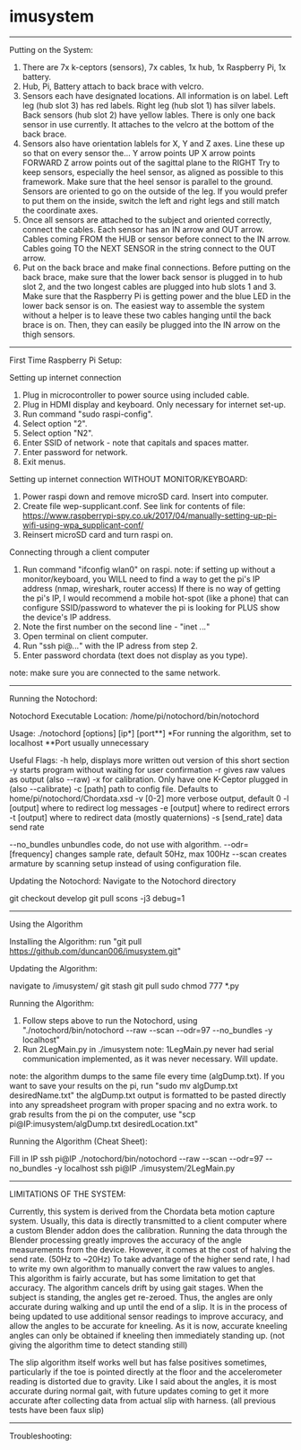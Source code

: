 # imusystem

----------------------------------------------------------------------------

Putting on the System:

1. There are 7x k-ceptors (sensors), 7x cables, 1x hub, 1x Raspberry Pi, 1x battery.
2. Hub, Pi, Battery attach to back brace with velcro.
3. Sensors each have designated locations. All information is on label. 
    Left leg (hub slot 3) has red labels.
    Right leg (hub slot 1) has silver labels.
    Back sensors (hub slot 2) have yellow lables. There is only one back sensor in use currently. It attaches to the velcro at the bottom of the back brace.
4. Sensors also have orientation lablels for X, Y and Z axes. Line these up so that on every sensor the...
    Y arrow points UP
    X arrow points FORWARD
    Z arrow points out of the sagittal plane to the RIGHT
    Try to keep sensors, especially the heel sensor, as aligned as possible to this framework. Make sure that the heel sensor is parallel to the ground.
    Sensors are oriented to go on the outside of the leg. If you would prefer to put them on the inside, switch the left and right legs and still match the coordinate axes.
5. Once all sensors are attached to the subject and oriented correctly, connect the cables.
    Each sensor has an IN arrow and OUT arrow.
    Cables coming FROM the HUB or sensor before connect to the IN arrow.
    Cables going TO the NEXT SENSOR in the string connect to the OUT arrow.
6. Put on the back brace and make final connections.
    Before putting on the back brace, make sure that the lower back sensor is plugged in to hub slot 2, and the two longest cables are plugged into hub slots 1 and 3.
    Make sure that the Raspberry Pi is getting power and the blue LED in the lower back sensor is on.
    The easiest way to assemble the system without a helper is to leave these two cables hanging until the back brace is on. Then, they can easily be plugged into the IN arrow on the thigh sensors.

----------------------------------------------------------------------------

First Time Raspberry Pi Setup:

Setting up internet connection
1. Plug in microcontroller to power source using included cable.
2. Plug in HDMI display and keyboard. Only necessary for internet set-up.
3. Run command "sudo raspi-config".
4. Select option "2".
5. Select option "N2".
6. Enter SSID of network - note that capitals and spaces matter.
7. Enter password for network.
8. Exit menus.

Setting up internet connection WITHOUT MONITOR/KEYBOARD:
1. Power raspi down and remove microSD card. Insert into computer.
2. Create file wep-supplicant.conf. See link for contents of file: https://www.raspberrypi-spy.co.uk/2017/04/manually-setting-up-pi-wifi-using-wpa_supplicant-conf/
3. Reinsert microSD card and turn raspi on.

Connecting through a client computer
1. Run command "ifconfig wlan0" on raspi.
    note: if setting up without a monitor/keyboard, you WILL need to find a way to get the pi's IP address (nmap, wireshark, router access)
    If there is no way of getting the pi's IP, I would recommend a mobile hot-spot (like a phone) that can configure SSID/password to whatever the pi is looking for PLUS show the device's IP address.
2. Note the first number on the second line - "inet *.*.*.*"
3. Open terminal on client computer.
4. Run "ssh pi@*.*.*.*" with the IP adress from step 2.
5. Enter password chordata (text does not display as you type).

note: make sure you are connected to the same network.

----------------------------------------------------------------------------

Running the Notochord:

Notochord Executable Location:
/home/pi/notochord/bin/notochord

Usage:
./notochord [options] [ip*] [port**]
*For running the algorithm, set to localhost
**Port usually unnecessary

Useful Flags:
-h help, displays more written out version of this short section
-y starts program without waiting for user confirmation
-r gives raw values as output (also --raw)
-x for calibration. Only have one K-Ceptor plugged in (also --calibrate)
-c [path] path to config file. Defaults to home/pi/notochord/Chordata.xsd
-v [0-2] more verbose output, default 0
-l [output] where to redirect log messages
-e [output] where to redirect errors
-t [output] where to redirect data (mostly quaternions)
-s [send_rate] data send rate

--no_bundles unbundles code, do not use with algorithm.
--odr=[frequency] changes sample rate, default 50Hz, max 100Hz
--scan creates armature by scanning setup instead of using configuration file.

Updating the Notochord:
Navigate to the Notochord directory

git checkout develop
git pull
scons -j3 debug=1

----------------------------------------------------------------------------

Using the Algorithm

Installing the Algorithm:
run "git pull https://github.com/duncan006/imusystem.git"


Updating the Algorithm:

navigate to /imusystem/
git stash
git pull
sudo chmod 777 *.py


Running the Algorithm:

1. Follow steps above to run the Notochord, using "./notochord/bin/notochord --raw --scan --odr=97 --no_bundles -y localhost"
2. Run 2LegMain.py in ./imusystem
note: 1LegMain.py never had serial communication implemented, as it was never necessary. Will update.

note: the algorithm dumps to the same file every time (algDump.txt). If you want to save your results on the pi, run "sudo mv algDump.txt desiredName.txt"
        the algDump.txt output is formatted to be pasted directly into any spreadsheet program with proper spacing and no extra work.
        to grab results from the pi on the computer, use "scp pi@IP:imusystem/algDump.txt desiredLocation.txt"


Running the Algorithm (Cheat Sheet):

Fill in IP
ssh pi@IP ./notochord/bin/notochord --raw --scan --odr=97 --no_bundles -y localhost
ssh pi@IP ./imusystem/2LegMain.py

----------------------------------------------------------------------------

LIMITATIONS OF THE SYSTEM:

Currently, this system is derived from the Chordata beta motion capture system. Usually, this data is directly transmitted to a client computer where a custom Blender addon does the calibration.
Running the data through the Blender processing greatly improves the accuracy of the angle measurements from the device. However, it comes at the cost of halving the send rate. (50Hz to ~20Hz)
To take advantage of the higher send rate, I had to write my own algorithm to manually convert the raw values to angles. This algorithm is fairly accurate, but has some limitation to get that accuracy.
The algorithm cancels drift by using gait stages. When the subject is standing, the angles get re-zeroed. Thus, the angles are only accurate during walking and up until the end of a slip.
It is in the process of being updated to use additional sensor readings to improve accuracy, and allow the angles to be accurate for kneeling.
As it is now, accurate kneeling angles can only be obtained if kneeling then immediately standing up. (not giving the algorithm time to detect standing still)

The slip algorithm itself works well but has false positives sometimes, particularly if the toe is pointed directly at the floor and the accelerometer reading is distorted due to gravity.
Like I said about the angles, it is most accurate during normal gait, with future updates coming to get it more accurate after collecting data from actual slip with harness. (all previous tests have been faux slip)

----------------------------------------------------------------------------

Troubleshooting:
